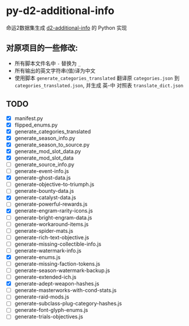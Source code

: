 # py-d2-additional-info
命运2数据集生成 [d2-additional-info](https://github.com/DestinyItemManager/d2-additional-info) 的 Python 实现

## 对原项目的一些修改:
- 所有脚本文件名中 `-` 替换为 `_`
- 所有输出的英文字符串(值)译为中文
- 使用脚本 `generate_categories_translated` 翻译原 `categories.json` 到 `categories_translated.json`, 并生成 英-中 对照表 `translate_dict.json`

## TODO
- [x] manifest.py
- [x] flipped_enums.py
- [x] generate_categories_translated
- [x] generate_season_info.py
- [x] generate_season_to_source.py
- [x] generate_mod_slot_data.py
- [x] generate_mod_slot_data
- [ ] generate_source_info.py
- [ ] generate-event-info.js
- [x] generate-ghost-data.js
- [ ] generate-objective-to-triumph.js
- [ ] generate-bounty-data.js
- [x] generate-catalyst-data.js
- [ ] generate-powerful-rewards.js
- [x] generate-engram-rarity-icons.js
- [ ] generate-bright-engram-data.js
- [ ] generate-workaround-items.js
- [ ] generate-spider-mats.js
- [ ] generate-rich-text-objective.js
- [ ] generate-missing-collectible-info.js
- [ ] generate-watermark-info.js
- [x] generate-enums.js
- [ ] generate-missing-faction-tokens.js
- [ ] generate-season-watermark-backup.js
- [ ] generate-extended-ich.js
- [x] generate-adept-weapon-hashes.js
- [ ] generate-masterworks-with-cond-stats.js
- [ ] generate-raid-mods.js
- [ ] generate-subclass-plug-category-hashes.js
- [ ] generate-font-glyph-enums.js
- [ ] generate-trials-objectives.js